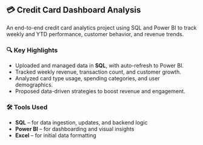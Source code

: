## 💳 Credit Card Dashboard Analysis

An end-to-end credit card analytics project using SQL and Power BI to track weekly and YTD performance, customer behavior, and revenue trends.

### 🔍 Key Highlights

* Uploaded and managed data in **SQL**, with auto-refresh to Power BI.
* Tracked weekly revenue, transaction count, and customer growth.
* Analyzed card type usage, spending categories, and user demographics.
* Proposed data-driven strategies to boost revenue and engagement.

### 🛠 Tools Used

* **SQL** – for data ingestion, updates, and backend logic
* **Power BI** – for dashboarding and visual insights
* **Excel** – for initial data formatting
